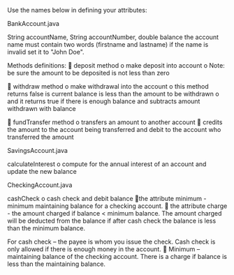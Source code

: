 Use the names below in defining your attributes:

BankAccount.java

String accountName, String accountNumber, double balance
the account name must contain two words (firstname and lastname) if the name is invalid set it to "John Doe".

Methods definitions:
 deposit method
o make deposit into account
o Note: be sure the amount to be deposited is not less than zero

 withdraw method
o make withdrawal into the account
o this method returns false is current balance is less than the amount to be withdrawn
o and it returns true if there is enough balance and subtracts amount withdrawn with balance

 fundTransfer method
o transfers an amount to another account
 credits the amount to the account being transferred and debit to the account who transferred the amount

SavingsAccount.java

calculateInterest
o compute for the annual interest of an account and update the new balance

CheckingAccount.java

cashCheck
o cash check and debit balance
the attribute minimum - minimum maintaining balance for a checking account. 
 the attribute charge - the amount charged if balance < minimum balance. The amount charged will be deducted from the balance if after cash check the balance is less than the minimum balance.

For cash check – the payee is whom you issue the check. Cash check is only allowed if there is enough money in the account.
 Minimum – maintaining balance of the checking account. There is a charge if balance is less than the maintaining balance.